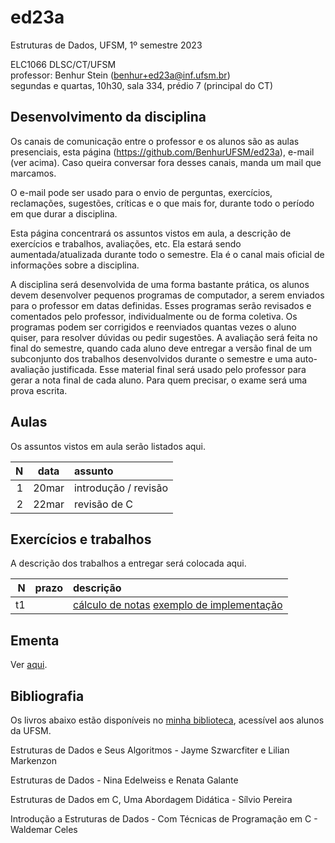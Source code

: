 # ed23a
Estruturas de Dados, UFSM, 1º semestre 2023

ELC1066 DLSC/CT/UFSM\
professor: Benhur Stein ([benhur+ed23a@inf.ufsm.br](mailto:benhur%2bed23a@inf.ufsm.br))\
segundas e quartas, 10h30, sala 334, prédio 7 (principal do CT)

## Desenvolvimento da disciplina

Os canais de comunicação entre o professor e os alunos são as aulas presenciais, esta página (<https://github.com/BenhurUFSM/ed23a>), e-mail (ver acima). Caso queira conversar fora desses canais, manda um mail que marcamos.

O e-mail pode ser usado para o envio de perguntas, exercícios, reclamações, sugestões, críticas e o que mais for, durante todo o período em que durar a disciplina.

Esta página concentrará os assuntos vistos em aula, a descrição de exercícios e trabalhos, avaliações, etc. Ela estará sendo aumentada/atualizada durante todo o semestre. Ela é o canal mais oficial de informações sobre a disciplina.

A disciplina será desenvolvida de uma forma bastante prática, os alunos devem desenvolver pequenos programas de computador, a serem enviados para o professor em datas definidas. 
Esses programas serão revisados e comentados pelo professor, individualmente ou de forma coletiva. 
Os programas podem ser corrigidos e reenviados quantas vezes o aluno quiser, para resolver dúvidas ou pedir sugestões.
A avaliação será feita no final do semestre, quando cada aluno deve entregar a versão final de um subconjunto dos trabalhos desenvolvidos durante o semestre e uma auto-avaliação justificada. Esse material final será usado pelo professor para gerar a nota final de cada aluno.
Para quem precisar, o exame será uma prova escrita.

##  Aulas

Os assuntos vistos em aula serão listados aqui.

|    N |   data | assunto
| ---: | :----: | :--------
|    1 | 20mar  | introdução / revisão
|    2 | 22mar  | revisão de C

## Exercícios e trabalhos

A descrição dos trabalhos a entregar será colocada aqui.

|     N |    prazo | descrição
| ----: | -------: | :-----------
|    t1 |          | [cálculo de notas](Trabalhos/t1.md) [exemplo de implementação](Trabalhos/t1-ed23a.c)


## Ementa

Ver [aqui](https://www.ufsm.br/ementario/disciplinas/elc1066/).

## Bibliografia

Os livros abaixo estão disponíveis no [minha biblioteca](https://www.ufsm.br/orgaos-suplementares/biblioteca/e-books-2/), acessível aos alunos da UFSM.

Estruturas de Dados e Seus Algoritmos - Jayme Szwarcfiter e Lilian Markenzon

Estruturas de Dados - Nina Edelweiss e Renata Galante

Estruturas de Dados em C, Uma Abordagem Didática - Sílvio Pereira

Introdução a Estruturas de Dados - Com Técnicas de Programação em C - Waldemar Celes
